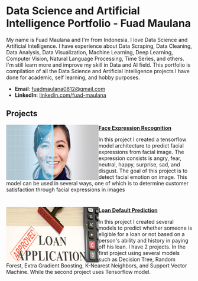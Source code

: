 # Data Science and Artificial Intelligence Portfolio - Fuad Maulana
My name is Fuad Maulana and I'm from Indonesia. I love Data Science and Artificial Intelligence. I have experience about Data Scraping, Data Cleaning, Data Analysis, Data Visualization, Machine Learning, Deep Learning, Computer Vision, Natural Language Processing, Time Series, and others. I'm still learn more and improve my skill in Data and AI field. This portfolio is compilation of all the Data Science and Artificial Intelligence projects I have done for academic, self learning, and hobby purposes.
- **Email**: [fuadmaulana0812@gmail.com](fuadmaulana0812@gmail.com)
- **LinkedIn**: [linkedin.com/fuad-maulana](https://www.linkedin.com/in/fuad-maulana)

## Projects

<img align="left" width="250" height="150" src="https://github.com/fuadmaulana0812/MyPortfolio/blob/8443dade17e7885edab399970c23831891004275/Images/face-expression-recognition.jpg"> **[Face Expression Recognition](https://github.com/fuadmaulana0812/MyPortfolio/tree/b8328e367e7592ad395906870801df9e2663bbea/Projects/Face%20Expression%20Recognition)**

In this project I created a tensorflow model architecture to predict facial expressions from facial image. The expression consists is angry, fear, neutral, happy, surprise, sad, and disgust. The goal of this project is to detect facial emotion on image. This model can be used in several ways, one of which is to determine customer satisfaction through facial expressions in images

#

<img align="left" width="250" height="150" src="https://github.com/fuadmaulana0812/MyPortfolio/blob/687c64c91eb81bef18d246a9e8135e2eccfd768c/Images/credit_loan.jpg"> **[Loan Default Prediction](https://github.com/fuadmaulana0812/MyPortfolio/tree/173ca168b0c34f32a8e0fa3a4562e44ec39f7a68/Projects/Loan%20Default%20Prediction)**

In this project I created several models to predict whether someone is eligible for a loan or not based on a person's ability and history in paying off his loan. I have 2 projects. In the first project using several models such as Decision Tree, Random Forest, Extra Gradient Boosting, K-Nearest Neighbors, and Support Vector Machine. While the second project uses Tensorflow model.

#
